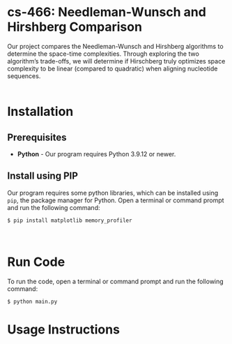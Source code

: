 # cs-466: Needleman-Wunsch and Hirshberg Comparison 

Our project compares the Needleman-Wunsch and Hirshberg algorithms to determine the space-time complexities. Through exploring the two algorithm’s trade-offs, we will determine if Hirschberg truly optimizes space complexity to be linear (compared to quadratic) when aligning nucleotide sequences.  
<br>

# Installation
## Prerequisites
- **Python** - Our program requires Python 3.9.12 or newer. 
## Install using PIP
Our program requires some python libraries, which can be installed using `pip`, the package manager for Python. Open a terminal or command prompt and run the following command:

```bash
$ pip install matplotlib memory_profiler
```
<br>

# Run Code
To run the code, open a terminal or command prompt and run the following command:
```bash
$ python main.py
```

# Usage Instructions
